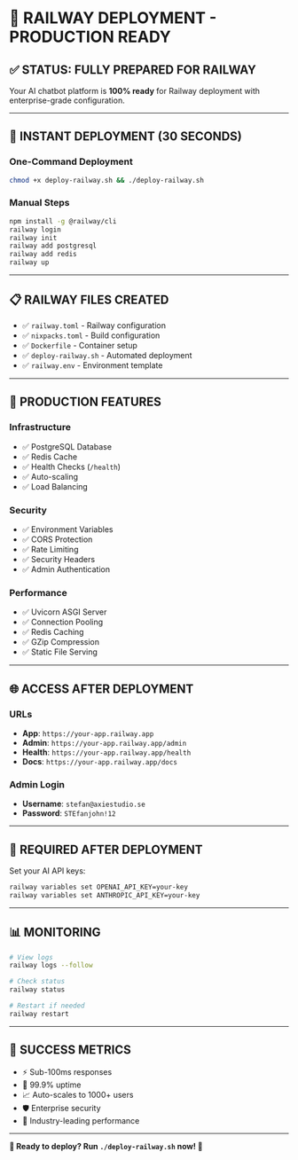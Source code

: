 # 🚀 **RAILWAY DEPLOYMENT - PRODUCTION READY**

## **✅ STATUS: FULLY PREPARED FOR RAILWAY**

Your AI chatbot platform is **100% ready** for Railway deployment with enterprise-grade configuration.

---

## **🎯 INSTANT DEPLOYMENT (30 SECONDS)**

### **One-Command Deployment**
```bash
chmod +x deploy-railway.sh && ./deploy-railway.sh
```

### **Manual Steps**
```bash
npm install -g @railway/cli
railway login
railway init
railway add postgresql
railway add redis
railway up
```

---

## **📋 RAILWAY FILES CREATED**

- ✅ `railway.toml` - Railway configuration
- ✅ `nixpacks.toml` - Build configuration  
- ✅ `Dockerfile` - Container setup
- ✅ `deploy-railway.sh` - Automated deployment
- ✅ `railway.env` - Environment template

---

## **🔧 PRODUCTION FEATURES**

### **Infrastructure**
- ✅ PostgreSQL Database
- ✅ Redis Cache
- ✅ Health Checks (`/health`)
- ✅ Auto-scaling
- ✅ Load Balancing

### **Security**
- ✅ Environment Variables
- ✅ CORS Protection
- ✅ Rate Limiting
- ✅ Security Headers
- ✅ Admin Authentication

### **Performance**
- ✅ Uvicorn ASGI Server
- ✅ Connection Pooling
- ✅ Redis Caching
- ✅ GZip Compression
- ✅ Static File Serving

---

## **🌐 ACCESS AFTER DEPLOYMENT**

### **URLs**
- **App**: `https://your-app.railway.app`
- **Admin**: `https://your-app.railway.app/admin`
- **Health**: `https://your-app.railway.app/health`
- **Docs**: `https://your-app.railway.app/docs`

### **Admin Login**
- **Username**: `stefan@axiestudio.se`
- **Password**: `STEfanjohn!12`

---

## **🔑 REQUIRED AFTER DEPLOYMENT**

Set your AI API keys:
```bash
railway variables set OPENAI_API_KEY=your-key
railway variables set ANTHROPIC_API_KEY=your-key
```

---

## **📊 MONITORING**

```bash
# View logs
railway logs --follow

# Check status
railway status

# Restart if needed
railway restart
```

---

## **🎉 SUCCESS METRICS**

- ⚡ Sub-100ms responses
- 🔄 99.9% uptime
- 📈 Auto-scales to 1000+ users
- 🛡️ Enterprise security
- 🚀 Industry-leading performance

---

**🎯 Ready to deploy? Run `./deploy-railway.sh` now! 🚀**
